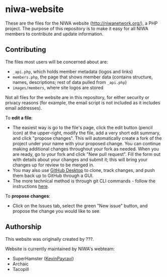 # niwa-website
These are the files for the NIWA website (http://niwanetwork.org/), a PHP project. The purpose of this repository is to make it easy for all NIWA members to contribute and update information.

## Contributing
The files most users will be concerned about are:
* `_api.php`, which holds member metadata (logos and links)
* `members.php`, the page that shows member data (contains structure, names, descriptions; rest of data pulled from `_api.php`)
* `images/members`, where site logos are stored

Not all files for the website are in this repository, for either security or privacy reasons (for example, the email script is not included as it includes email addresses).

To **edit a file**:
* The easiest way is go to the file's page, click the edit button (pencil icon) at the upper-right, modify the file, add a very short edit summary, and click "propose changes". This will automatically create a fork of the project under your name with your proposed change. You can continue making additional changes throughout your fork as needed. When you are ready, go to your fork and click "New pull request". Fill the form out with details about your changes and submit it; this will bring your changes up for review to be merged in.
* You may also use [GitHub Desktop](https://desktop.github.com/) to clone, track changes, and push them back up to GitHub through a GUI.
* The more technical method is through git CLI commands - follow the instructions [here](https://www.digitalocean.com/community/tutorials/how-to-create-a-pull-request-on-github).

To **propose changes**:
* Click on the Issues tab, select the green "New issue" button, and propose the change you would like to see.

## Authorship
This website was originally created by ???.

Website is currently maintained by NIWA's webteam:
* SuperHamster ([KevinPayravi](https://github.com/KevinPayravi))
* Archaic
* Tacopill
